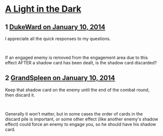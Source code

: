 # [A Light in the Dark](https://community.fantasyflightgames.com/topic/96610-a-light-in-the-dark/)

## 1 [DukeWard on January 10, 2014](https://community.fantasyflightgames.com/topic/96610-a-light-in-the-dark/?do=findComment&comment=950473)

I appreciate all the quick responses to my questions.

 

If an engaged enemy is removed from the engagement area due to this effect AFTER a shadow card has been dealt, is the shadow card discarded?

## 2 [GrandSpleen on January 10, 2014](https://community.fantasyflightgames.com/topic/96610-a-light-in-the-dark/?do=findComment&comment=950490)

Keep that shadow card on the enemy until the end of the combat round, then discard it.

 

Generally it won't matter, but in some cases the order of cards in the discard pile is important, or some other effect (like another enemy's shadow effect) could force an enemy to engage you, so he should have his shadow card.

